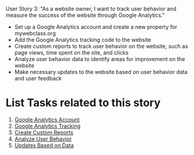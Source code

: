 User Story 3:
"As a website owner, I want to track user behavior and measure the success of the website through Google Analytics."

* Set up a Google Analytics account and create a new property for mywebclass.org
* Add the Google Analytics tracking code to the website
* Create custom reports to track user behavior on the website, such as page views, time spent on the site, and clicks
* Analyze user behavior data to identify areas for improvement on the website
* Make necessary updates to the website based on user behavior data and user feedback


# List Tasks related to this story
1. [Google Analytics Account](tasks/analytics-1.md)
2. [Google Analytics Tracking](tasks/analytics-2.md)
3. [Create Custom Reports](tasks/analytics-3.md)
4. [Analyze User Behavior](tasks/analytics-4.md)
5. [Updates Based on Data](tasks/analytics-5.md)
